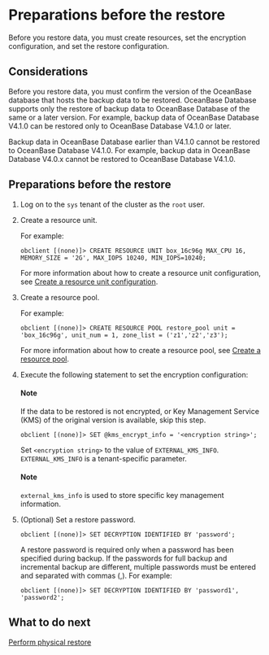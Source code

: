# Preparations before the restore

Before you restore data, you must create resources, set the encryption configuration, and set the restore configuration.

## Considerations

Before you restore data, you must confirm the version of the OceanBase database that hosts the backup data to be restored. OceanBase Database supports only the restore of backup data to OceanBase Database of the same or a later version. For example, backup data of OceanBase Database V4.1.0 can be restored only to OceanBase Database V4.1.0 or later.

Backup data in OceanBase Database earlier than V4.1.0 cannot be restored to OceanBase Database V4.1.0. For example, backup data in OceanBase Database V4.0.x cannot be restored to OceanBase Database V4.1.0.

## Preparations before the restore

1. Log on to the `sys` tenant of the cluster as the `root` user.

2. Create a resource unit.

   For example:

   ```shell
   obclient [(none)]> CREATE RESOURCE UNIT box_16c96g MAX_CPU 16, MEMORY_SIZE = '2G', MAX_IOPS 10240, MIN_IOPS=10240;
   ```

   For more information about how to create a resource unit configuration, see [Create a resource unit configuration](../../../700.reference/200.administrator-guide/200.basic-database-management/300.manage-resources/200.create-a-resource-unit.md).

3. Create a resource pool.

   For example:

   ```shell
   obclient [(none)]> CREATE RESOURCE POOL restore_pool unit = 'box_16c96g', unit_num = 1, zone_list = ('z1','z2','z3');
   ```

   For more information about how to create a resource pool, see [Create a resource pool](../../../700.reference/200.administrator-guide/200.basic-database-management/300.manage-resources/400.create-a-resource-pool.md).

4. Execute the following statement to set the encryption configuration:

   <main id="notice" type='explain'>
   <h4>Note</h4>
   <p>If the data to be restored is not encrypted, or Key Management Service (KMS) of the original version is available, skip this step. </p>
   </main>

   ```shell
   obclient [(none)]> SET @kms_encrypt_info = '<encryption string>';
   ```

   Set `<encryption string>` to the value of `EXTERNAL_KMS_INFO`. `EXTERNAL_KMS_INFO` is a tenant-specific parameter.

   <main id="notice" type='explain'>
   <h4>Note</h4>
   <p><code>external_kms_info</code> is used to store specific key management information.</p>
   </main>

5. (Optional) Set a restore password.

   ```shell
   obclient [(none)]> SET DECRYPTION IDENTIFIED BY 'password';
   ```

   A restore password is required only when a password has been specified during backup. If the passwords for full backup and incremental backup are different, multiple passwords must be entered and separated with commas (,). For example:

   ```shell
   obclient [(none)]> SET DECRYPTION IDENTIFIED BY 'password1', 'password2';
   ```

## What to do next

[Perform physical restore](../600.restore-data/200.initiate-the-tenant-restore.md)
